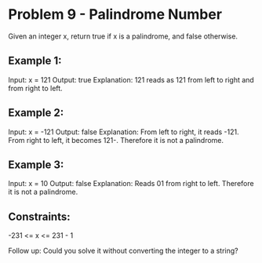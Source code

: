 # Problem 9 - Palindrome Number
Given an integer x, return true if x is a palindrome, and false otherwise.

## Example 1:
Input: x = 121
Output: true
Explanation: 121 reads as 121 from left to right and from right to left.

## Example 2:
Input: x = -121
Output: false
Explanation: From left to right, it reads -121. From right to left, it becomes 121-. Therefore it is not a palindrome.

## Example 3:
Input: x = 10
Output: false
Explanation: Reads 01 from right to left. Therefore it is not a palindrome.
 
## Constraints:
-231 <= x <= 231 - 1
 
Follow up: Could you solve it without converting the integer to a string?